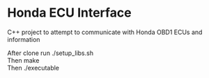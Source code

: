# Honda ECU Interface
C++ project to attempt to communicate with Honda OBD1 ECUs and information

After clone run ./setup_libs.sh \
Then make \
Then ./executable 

